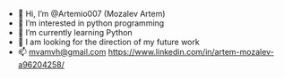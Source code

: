 - 👋 Hi, I’m @Artemio007 (Mozalev Artem)
- 👀 I’m interested in python programming
- 🌱 I’m currently learning Python
- 💞️ I am looking for the direction of my future work
- 📫 mvamvh@gmail.com
https://www.linkedin.com/in/artem-mozalev-a96204258/
